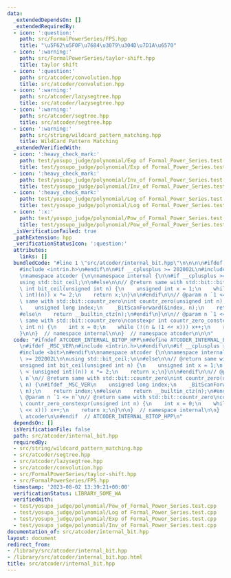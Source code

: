 ```yaml
---
data:
  _extendedDependsOn: []
  _extendedRequiredBy:
  - icon: ':question:'
    path: src/FormalPowerSeries/FPS.hpp
    title: "\u5F62\u5F0F\u7684\u3079\u304D\u7D1A\u6570"
  - icon: ':warning:'
    path: src/FormalPowerSeries/taylor-shift.hpp
    title: taylor shift
  - icon: ':question:'
    path: src/atcoder/convolution.hpp
    title: src/atcoder/convolution.hpp
  - icon: ':warning:'
    path: src/atcoder/lazysegtree.hpp
    title: src/atcoder/lazysegtree.hpp
  - icon: ':warning:'
    path: src/atcoder/segtree.hpp
    title: src/atcoder/segtree.hpp
  - icon: ':warning:'
    path: src/string/wildcard_pattern_matching.hpp
    title: WildCard Pattern Matching
  _extendedVerifiedWith:
  - icon: ':heavy_check_mark:'
    path: test/yosupo_judge/polynomial/Exp of Formal_Power_Series.test.cpp
    title: test/yosupo_judge/polynomial/Exp of Formal_Power_Series.test.cpp
  - icon: ':heavy_check_mark:'
    path: test/yosupo_judge/polynomial/Inv_of Formal_Power_Series.test.cpp
    title: test/yosupo_judge/polynomial/Inv_of Formal_Power_Series.test.cpp
  - icon: ':heavy_check_mark:'
    path: test/yosupo_judge/polynomial/Log of Formal_Power_Series.test.cpp
    title: test/yosupo_judge/polynomial/Log of Formal_Power_Series.test.cpp
  - icon: ':x:'
    path: test/yosupo_judge/polynomial/Pow_of_Formal_Power_Series.test.cpp
    title: test/yosupo_judge/polynomial/Pow_of_Formal_Power_Series.test.cpp
  _isVerificationFailed: true
  _pathExtension: hpp
  _verificationStatusIcon: ':question:'
  attributes:
    links: []
  bundledCode: "#line 1 \"src/atcoder/internal_bit.hpp\"\n\n\n\n#ifdef _MSC_VER\n\
    #include <intrin.h>\n#endif\n\n#if __cplusplus >= 202002L\n#include <bit>\n#endif\n\
    \nnamespace atcoder {\n\nnamespace internal {\n\n#if __cplusplus >= 202002L\n\n\
    using std::bit_ceil;\n\n#else\n\n// @return same with std::bit::bit_ceil\nunsigned\
    \ int bit_ceil(unsigned int n) {\n    unsigned int x = 1;\n    while (x < (unsigned\
    \ int)(n)) x *= 2;\n    return x;\n}\n\n#endif\n\n// @param n `1 <= n`\n// @return\
    \ same with std::bit::countr_zero\nint countr_zero(unsigned int n) {\n#ifdef _MSC_VER\n\
    \    unsigned long index;\n    _BitScanForward(&index, n);\n    return index;\n\
    #else\n    return __builtin_ctz(n);\n#endif\n}\n\n// @param n `1 <= n`\n// @return\
    \ same with std::bit::countr_zero\nconstexpr int countr_zero_constexpr(unsigned\
    \ int n) {\n    int x = 0;\n    while (!(n & (1 << x))) x++;\n    return x;\n\
    }\n\n}  // namespace internal\n\n}  // namespace atcoder\n\n\n"
  code: "#ifndef ATCODER_INTERNAL_BITOP_HPP\n#define ATCODER_INTERNAL_BITOP_HPP 1\n\
    \n#ifdef _MSC_VER\n#include <intrin.h>\n#endif\n\n#if __cplusplus >= 202002L\n\
    #include <bit>\n#endif\n\nnamespace atcoder {\n\nnamespace internal {\n\n#if __cplusplus\
    \ >= 202002L\n\nusing std::bit_ceil;\n\n#else\n\n// @return same with std::bit::bit_ceil\n\
    unsigned int bit_ceil(unsigned int n) {\n    unsigned int x = 1;\n    while (x\
    \ < (unsigned int)(n)) x *= 2;\n    return x;\n}\n\n#endif\n\n// @param n `1 <=\
    \ n`\n// @return same with std::bit::countr_zero\nint countr_zero(unsigned int\
    \ n) {\n#ifdef _MSC_VER\n    unsigned long index;\n    _BitScanForward(&index,\
    \ n);\n    return index;\n#else\n    return __builtin_ctz(n);\n#endif\n}\n\n//\
    \ @param n `1 <= n`\n// @return same with std::bit::countr_zero\nconstexpr int\
    \ countr_zero_constexpr(unsigned int n) {\n    int x = 0;\n    while (!(n & (1\
    \ << x))) x++;\n    return x;\n}\n\n}  // namespace internal\n\n}  // namespace\
    \ atcoder\n\n#endif  // ATCODER_INTERNAL_BITOP_HPP\n"
  dependsOn: []
  isVerificationFile: false
  path: src/atcoder/internal_bit.hpp
  requiredBy:
  - src/string/wildcard_pattern_matching.hpp
  - src/atcoder/segtree.hpp
  - src/atcoder/lazysegtree.hpp
  - src/atcoder/convolution.hpp
  - src/FormalPowerSeries/taylor-shift.hpp
  - src/FormalPowerSeries/FPS.hpp
  timestamp: '2023-08-02 13:39:21+00:00'
  verificationStatus: LIBRARY_SOME_WA
  verifiedWith:
  - test/yosupo_judge/polynomial/Pow_of_Formal_Power_Series.test.cpp
  - test/yosupo_judge/polynomial/Log of Formal_Power_Series.test.cpp
  - test/yosupo_judge/polynomial/Exp of Formal_Power_Series.test.cpp
  - test/yosupo_judge/polynomial/Inv_of Formal_Power_Series.test.cpp
documentation_of: src/atcoder/internal_bit.hpp
layout: document
redirect_from:
- /library/src/atcoder/internal_bit.hpp
- /library/src/atcoder/internal_bit.hpp.html
title: src/atcoder/internal_bit.hpp
---
```

